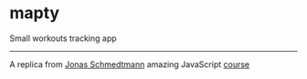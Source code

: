 # mapty
Small workouts tracking app 

--- 

A replica from [Jonas Schmedtmann](https://github.com/jonasschmedtmann) amazing JavaScript [course](https://www.udemy.com/course/the-complete-javascript-course/)

